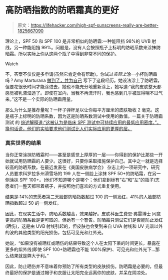 # 高防晒指数的防晒霜真的更好

> 原文：<https://lifehacker.com/high-spf-sunscreens-really-are-better-1825667090>

理论上，SPF 50 和 SPF 100 是非常相似的防晒霜:一种能阻挡 98%的 UVB 射线，另一种能阻挡 99%。问题是，没有人会按照瓶子上标明的防晒系数来涂抹防晒霜。所以实际上你从这两个瓶子中得到非常不同的保护。

Watch

不，答案不仅仅是多申请(虽然它肯定会有帮助)。你试过*实际上*涂一小杯防晒霜吗？Amy Marturana [做到了，并为自己](https://www.self.com/story/i-tried-to-follow-sunscreen-instructions-perfectly-and-realized-ive-been-using-it-wrong-my-entire-life) 写下了这段经历。她设法涂上了防晒霜，但要花很长时间才能涂进去，她也不能充分地重新涂上，她写道:“我的皮肤整天都感觉被乳液湿透了。即使在室内，当我不再流汗时，我也感到几乎被压得喘不过气来。”这不是一个实际的防晒霜用量。

那么为什么是推荐量呢？一杯子弹杯足以让你每平方厘米的皮肤吸收 2 毫克。这是瓶子上标明的防晒系数，因为这是防晒系数测试中使用的数值。一篇关于防晒霜测试 的 [综述解释道:“这被认为是临床 SPF 测试中可持续应用的最低应用密度。”。换句话说，他们的实验要求他们测试比人们实际应用的更厚的层。](https://onlinelibrary.wiley.com/doi/pdf/10.1111/phpp.12095)

### 真实世界的结果

当你正常涂抹防晒霜时——甚至是感觉上厚厚的一层——你得到的保护比那些一开始就试用防晒霜的人要少。这很好，只要你采取措施保护自己。其中之一就是选择较高的防晒系数。在最近发表在《美国皮肤病学会》 杂志上的一项研究中，研究人员要求科罗拉多州滑雪场的 199 人在一侧脸上涂抹 SPF 50+的防晒霜，在另一侧涂抹 SPF 100+。(他们不知道哪个是哪个；他们拿到标有“右”和“左”的瓶子)志愿者们一整天都带着瓶子，并按照他们喜欢的方式重复使用。

结果是:14%的志愿者第二天脸部防晒指数超过 100 的一侧发红，41%的人脸部防晒指数超过 50 的一侧发红。

因此，在现实生活中，防晒系数越高，效果越好。皮肤科医生费恩·弗雷博士 同意更高的防晒系数是更可取的，但她有一个警告。防晒霜只测试它们是否能防止发红(晒伤)，这是由 UVB 射线引起的，但皮肤也会受到来自 UVA 射线和 UV 光谱以外的波的其他类型的阳光损伤，包括可见光和红外光。

她说，“如果没有被晒红或晒伤的结果导致这个人在太阳下呆的时间更长，暴露在更多的紫外线(即使 SPF 100+防晒霜也不能 100%保护)、可见光和红外光下...那么结果就是弊大于利。”

因此，防止晒伤并不意味着你预防了所有类型的皮肤损伤。防晒霜是必要的，但最终最好的保护是通过帽子和衣服让太阳完全远离你的皮肤，并呆在阴凉处。